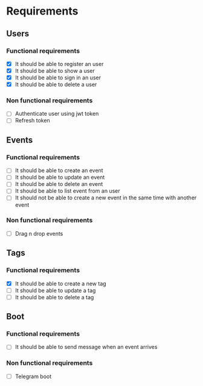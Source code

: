 # Requirements

## Users

### Functional requirements

- [x] It should be able to register an user
- [x] It should be able to show a user
- [x] It should be able to sign in an user
- [x] It should be able to delete a user

### Non functional requirements

- [ ] Authenticate user using jwt token
- [ ] Refresh token

## Events

### Functional requirements

- [ ] It should be able to create an event
- [ ] It should be able to update an event
- [ ] It should be able to delete an event
- [ ] It should be able to list event from an user
- [ ] It should not be able to create a new event in the same time with another event

### Non functional requirements

- [ ] Drag n drop events

## Tags

### Functional requirements

- [x] It should be able to create a new tag
- [ ] It should be able to update a tag
- [ ] It should be able to delete a tag

## Boot

### Functional requirements

- [ ] It should be able to send message when an event arrives

### Non functional requirements

- [ ] Telegram boot
